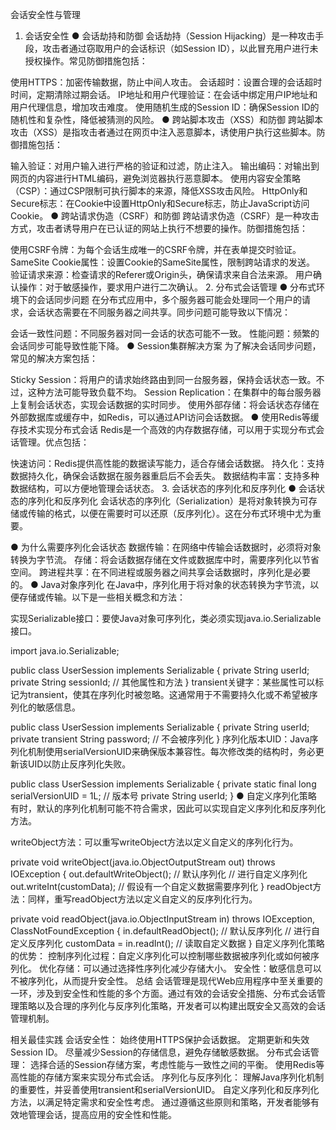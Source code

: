 会话安全性与管理
1. 会话安全性
● 会话劫持和防御
会话劫持（Session Hijacking）是一种攻击手段，攻击者通过窃取用户的会话标识（如Session ID），以此冒充用户进行未授权操作。常见防御措施包括：

使用HTTPS：加密传输数据，防止中间人攻击。
会话超时：设置合理的会话超时时间，定期清除过期会话。
IP地址和用户代理验证：在会话中绑定用户IP地址和用户代理信息，增加攻击难度。
使用随机生成的Session ID：确保Session ID的随机性和复杂性，降低被猜测的风险。
● 跨站脚本攻击（XSS）和防御
跨站脚本攻击（XSS）是指攻击者通过在网页中注入恶意脚本，诱使用户执行这些脚本。防御措施包括：

输入验证：对用户输入进行严格的验证和过滤，防止注入。
输出编码：对输出到网页的内容进行HTML编码，避免浏览器执行恶意脚本。
使用内容安全策略（CSP）：通过CSP限制可执行脚本的来源，降低XSS攻击风险。
HttpOnly和Secure标志：在Cookie中设置HttpOnly和Secure标志，防止JavaScript访问Cookie。
● 跨站请求伪造（CSRF）和防御
跨站请求伪造（CSRF）是一种攻击方式，攻击者诱导用户在已认证的网站上执行不想要的操作。防御措施包括：

使用CSRF令牌：为每个会话生成唯一的CSRF令牌，并在表单提交时验证。
SameSite Cookie属性：设置Cookie的SameSite属性，限制跨站请求的发送。
验证请求来源：检查请求的Referer或Origin头，确保请求来自合法来源。
用户确认操作：对于敏感操作，要求用户进行二次确认。
2. 分布式会话管理
● 分布式环境下的会话同步问题
在分布式应用中，多个服务器可能会处理同一个用户的请求，会话状态需要在不同服务器之间共享。同步问题可能导致以下情况：

会话一致性问题：不同服务器对同一会话的状态可能不一致。
性能问题：频繁的会话同步可能导致性能下降。
● Session集群解决方案
为了解决会话同步问题，常见的解决方案包括：

Sticky Session：将用户的请求始终路由到同一台服务器，保持会话状态一致。不过，这种方法可能导致负载不均。
Session Replication：在集群中的每台服务器上复制会话状态，实现会话数据的实时同步。
使用外部存储：将会话状态存储在外部数据库或缓存中，如Redis，可以通过API访问会话数据。
● 使用Redis等缓存技术实现分布式会话
Redis是一个高效的内存数据存储，可以用于实现分布式会话管理。优点包括：

快速访问：Redis提供高性能的数据读写能力，适合存储会话数据。
持久化：支持数据持久化，确保会话数据在服务器重启后不会丢失。
数据结构丰富：支持多种数据结构，可以方便地管理会话状态。
3. 会话状态的序列化和反序列化
● 会话状态的序列化和反序列化
会话状态的序列化（Serialization）是将对象转换为可存储或传输的格式，以便在需要时可以还原（反序列化）。这在分布式环境中尤为重要。

● 为什么需要序列化会话状态
数据传输：在网络中传输会话数据时，必须将对象转换为字节流。
存储：将会话数据存储在文件或数据库中时，需要序列化以节省空间。
跨进程共享：在不同进程或服务器之间共享会话数据时，序列化是必要的。
● Java对象序列化
在Java中，序列化用于将对象的状态转换为字节流，以便存储或传输。以下是一些相关概念和方法：

实现Serializable接口：要使Java对象可序列化，类必须实现java.io.Serializable接口。

import java.io.Serializable;

public class UserSession implements Serializable {
    private String userId;
    private String sessionId;
    // 其他属性和方法
}
transient关键字：某些属性可以标记为transient，使其在序列化时被忽略。这通常用于不需要持久化或不希望被序列化的敏感信息。

public class UserSession implements Serializable {
    private String userId;
    private transient String password; // 不会被序列化
}
序列化版本UID：Java序列化机制使用serialVersionUID来确保版本兼容性。每次修改类的结构时，务必更新该UID以防止反序列化失败。

public class UserSession implements Serializable {
    private static final long serialVersionUID = 1L; // 版本号
    private String userId;
}
● 自定义序列化策略
有时，默认的序列化机制可能不符合需求，因此可以实现自定义序列化和反序列化方法。

writeObject方法：可以重写writeObject方法以定义自定义的序列化行为。

private void writeObject(java.io.ObjectOutputStream out) throws IOException {
    out.defaultWriteObject(); // 默认序列化
    // 进行自定义序列化
    out.writeInt(customData); // 假设有一个自定义数据需要序列化
}
readObject方法：同样，重写readObject方法以定义自定义的反序列化行为。

private void readObject(java.io.ObjectInputStream in) throws IOException, ClassNotFoundException {
    in.defaultReadObject(); // 默认反序列化
    // 进行自定义反序列化
    customData = in.readInt(); // 读取自定义数据
}
自定义序列化策略的优势：
控制序列化过程：自定义序列化可以控制哪些数据被序列化或如何被序列化。
优化存储：可以通过选择性序列化减少存储大小。
安全性：敏感信息可以不被序列化，从而提升安全性。
总结
会话管理是现代Web应用程序中至关重要的一环，涉及到安全性和性能的多个方面。通过有效的会话安全措施、分布式会话管理策略以及合理的序列化与反序列化策略，开发者可以构建出既安全又高效的会话管理机制。

相关最佳实践
会话安全性：
始终使用HTTPS保护会话数据。
定期更新和失效Session ID。
尽量减少Session的存储信息，避免存储敏感数据。
分布式会话管理：
选择合适的Session存储方案，考虑性能与一致性之间的平衡。
使用Redis等高性能的存储方案来实现分布式会话。
序列化与反序列化：
理解Java序列化机制的重要性，并妥善使用transient和serialVersionUID。
自定义序列化和反序列化方法，以满足特定需求和安全性考虑。
通过遵循这些原则和策略，开发者能够有效地管理会话，提高应用的安全性和性能。